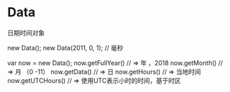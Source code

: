 

# Data

日期时间对象


 new Data();
 new Data(2011, 0, 1);		// 毫秒


var now = new Data();
now.getFullYear()	// => 年 ，2018
now.getMonth()		// => 月 （0 -11）
now.getData()		// => 日
now.getHours()		// => 当地时间
now.getUTCHours()	// => 使用UTC表示小时的时间，基于时区




